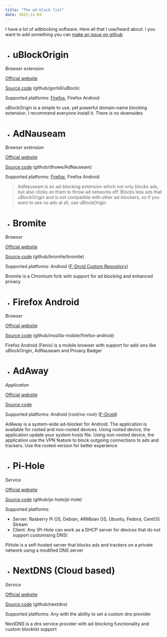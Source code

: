```yaml
---
title: "The ad-block list"
date: 2023-12-03
---
```


I have a lot of adblocking software. Here all that I use/heard about.
I you want to add something you can [make an issue on github](https://github.com/highghlow/highghlow.github.io/issues/new?assignees=highghlow&labels=enhancement&projects=&template=ad-block-list--add-an-entry.md&title=Ad-block+list%3A+Add)

- # uBlockOrigin
_Browser extension_

[Official website](https://ublockorigin.com)

[Source code](https://github.com/gorhill/uBlock) (github/gorhill/uBlock)

Supported platforms: [Firefox](https://addons.mozilla.org/en-US/firefox/addon/ublock-origin/), Firefox Android

uBlockOrigin is a simple to use, yet powerful domain-name blocking extension.
 I recommend everyone install it. There is no downsides

- # AdNauseam
_Browser extension_

[Official website](https://adnauseam.io/)

[Source code](https://github.com/dhowe/AdNauseam) (github/dhowe/AdNauseam)

Supported platforms: [Firefox](https://addons.mozilla.org/en-US/firefox/addon/adnauseam/), Firefox Android

> AdNauseam is an ad-blocking extension which not only blocks ads, but also clicks on them to throw ad networks off. Blocks less ads that uBlockOrigin and is not compatible with other ad-blockers, so if you want to see no ads at all, use uBlockOrigin

- # Bromite
_Browser_

[Official website](https://bromite.org/)

[Source code](https://github.com/bromite/bromite) (github/bromite/bromite)

Supported platforms: Android ([F-Droid Custom Repository](https://www.bromite.org/fdroid))

Bromite is a Chromium fork with support for ad blocking and enhanced privacy

- # Firefox Android
_Browser_

[Official website](https://www.mozilla.org/en-US/firefox/browsers/mobile/android/)

[Source code](https://github.com/mozilla-mobile/firefox-android/) (github/mozilla-mobile/firefox-android)

Firefox Android (Fenix) is a mobile browser with support for add-ons like uBlockOrigin, AdNauseam and Privacy Badger

- # AdAway
_Application_

[Official website](https://adaway.org/)

[Source code](https://github.com/AdAway/AdAway)

Supported platforms: Android (root/no-root) ([F-Droid](https://f-droid.org/packages/org.adaway/))

AdAway is a system-wide ad-blocker for Android. The application is available for rooted and non-rooted devices.
Using rooted device, the application update your system hosts file.
Using non-rooted device, the application use the VPN feature to block outgoing connections to ads and trackers. Use the rooted version for better experience

- # Pi-Hole
_Service_

[Official website](https://pi-hole.net/)

[Source code](https://github.com/pi-hole/pi-hole) (github/pi-hole/pi-hole)

Supported platforms: 

 - Server: Rasberry Pi OS, Debian, ARMbian OS, Ubuntu, Fedora, CentOS Stream
 - Client: Any (Pi-Hole can work as a DHCP server for devices that do not support customising DNS)

PiHole is a self-hosted server that blocks ads and trackers on a private network using a modified DNS server

- # NextDNS (Cloud based)
_Service_

[Official website](https://nextdns.io/)

[Source code](https://github.com/nextdns) (github/nextdns)

Supported platforms: Any with the ability to set a custom dns provider

NextDNS is a dns service provider with ad-blocking functionality and custom blocklist support

